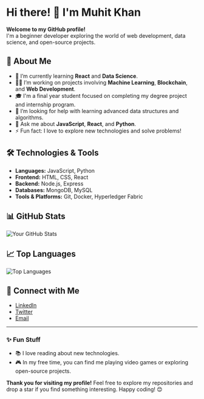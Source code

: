 # Hi there! 👋 I'm Muhit Khan

**Welcome to my GitHub profile!**  
I'm a beginner developer exploring the world of web development, data science, and open-source projects.

## 🚀 About Me

- 🌱 I’m currently learning **React** and **Data Science**.
- 👨‍💻 I’m working on projects involving **Machine Learning**, **Blockchain**, and **Web Development**.
- 🎓 I'm a final year student focused on completing my degree project and internship program.
- 🤔 I’m looking for help with learning advanced data structures and algorithms.
- 💬 Ask me about **JavaScript**, **React**, and **Python**.
- ⚡ Fun fact: I love to explore new technologies and solve problems!

## 🛠️ Technologies & Tools

- **Languages:** JavaScript, Python
- **Frontend:** HTML, CSS, React
- **Backend:** Node.js, Express
- **Databases:** MongoDB, MySQL
- **Tools & Platforms:** Git, Docker, Hyperledger Fabric

## 📊 GitHub Stats

![Your GitHub Stats](https://github-readme-stats.vercel.app/api?username=MuhitKhanTaosif&show_icons=true&hide_border=true&theme=radical)

## 📈 Top Languages

![Top Languages](https://github-readme-stats.vercel.app/api/top-langs/?username=MuhitKhanTaosif&layout=compact&theme=radical)
<!--
## 📝 Recent Projects

- 🌐 [Project 1](https://github.com/your-username/project1) - A web application built with React and Node.js
- 🧠 [Project 2](https://github.com/your-username/project2) - Machine learning model for predictive analytics
- 🔗 [Project 3](https://github.com/your-username/project3) - Blockchain-based decentralized app using Hyperledger Fabric
-->
## 🤝 Connect with Me

- [LinkedIn](https://www.linkedin.com/in/a-s-m-muhit-khan-3a8805237/)
- [Twitter](https://x.com/Muhit_Khan_)
- [Email](muhitkhan.taosif@gmail.com)

---

### ✨ Fun Stuff

- 📚 I love reading about new technologies.
- 🎮 In my free time, you can find me playing video games or exploring open-source projects.

**Thank you for visiting my profile!** Feel free to explore my repositories and drop a star if you find something interesting. Happy coding! 😊
